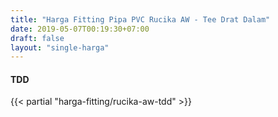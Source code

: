 ```yaml
---
title: "Harga Fitting Pipa PVC Rucika AW - Tee Drat Dalam"
date: 2019-05-07T00:19:30+07:00
draft: false
layout: "single-harga"
---
```


#### TDD

{{< partial "harga-fitting/rucika-aw-tdd" >}}
